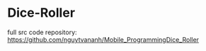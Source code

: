 # Dice-Roller
full src code repository:
https://github.com/nguytvananh/Mobile_ProgrammingDice_Roller
